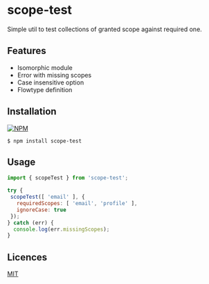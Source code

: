 
# scope-test

Simple util to test collections of granted scope against required one.

## Features

* Isomorphic module
* Error with missing scopes
* Case insensitive option
* Flowtype definition

## Installation

[![NPM](https://nodei.co/npm/scope-test.png?downloads=true)](https://nodei.co/npm/scope-test/)

```
$ npm install scope-test
```

## Usage

```javascript
import { scopeTest } from 'scope-test';

try {
 scopeTest([ 'email' ], {
   requiredScopes: [ 'email', 'profile' ],
   ignoreCase: true
 }); 
} catch (err) {
  console.log(err.missingScopes);
}
```

## Licences

[MIT](LICENSE)